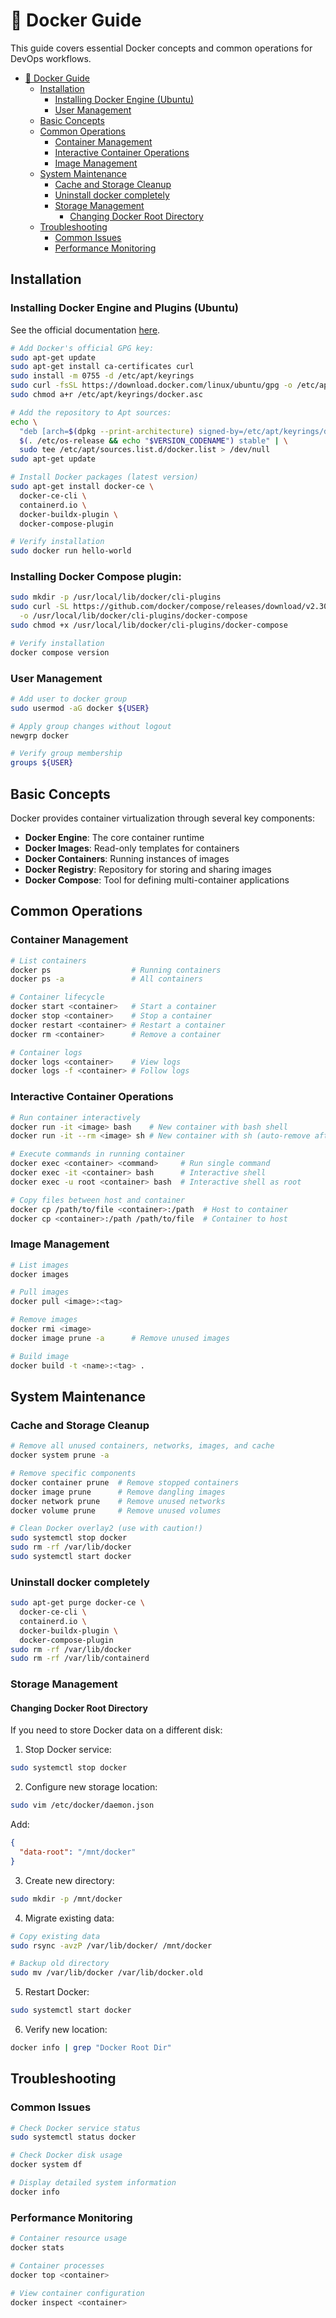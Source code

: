 # 🐳 Docker Guide

This guide covers essential Docker concepts and common operations for DevOps workflows.

- [🐳 Docker Guide](#-docker-guide)
  - [Installation](#installation)
    - [Installing Docker Engine (Ubuntu)](#installing-docker-engine-ubuntu)
    - [User Management](#user-management)
  - [Basic Concepts](#basic-concepts)
  - [Common Operations](#common-operations)
    - [Container Management](#container-management)
    - [Interactive Container Operations](#interactive-container-operations)
    - [Image Management](#image-management)
  - [System Maintenance](#system-maintenance)
    - [Cache and Storage Cleanup](#cache-and-storage-cleanup)
    - [Uninstall docker completely](#uninstall-docker-completely)
    - [Storage Management](#storage-management)
      - [Changing Docker Root Directory](#changing-docker-root-directory)
  - [Troubleshooting](#troubleshooting)
    - [Common Issues](#common-issues)
    - [Performance Monitoring](#performance-monitoring)


## Installation

### Installing Docker Engine and Plugins (Ubuntu)
See the official documentation [here](https://docs.docker.com/engine/install/ubuntu/).

```bash
# Add Docker's official GPG key:
sudo apt-get update
sudo apt-get install ca-certificates curl
sudo install -m 0755 -d /etc/apt/keyrings
sudo curl -fsSL https://download.docker.com/linux/ubuntu/gpg -o /etc/apt/keyrings/docker.asc
sudo chmod a+r /etc/apt/keyrings/docker.asc

# Add the repository to Apt sources:
echo \
  "deb [arch=$(dpkg --print-architecture) signed-by=/etc/apt/keyrings/docker.asc] https://download.docker.com/linux/ubuntu \
  $(. /etc/os-release && echo "$VERSION_CODENAME") stable" | \
  sudo tee /etc/apt/sources.list.d/docker.list > /dev/null
sudo apt-get update

# Install Docker packages (latest version)
sudo apt-get install docker-ce \
  docker-ce-cli \
  containerd.io \
  docker-buildx-plugin \
  docker-compose-plugin

# Verify installation
sudo docker run hello-world
```

### Installing Docker Compose plugin:
```bash
sudo mkdir -p /usr/local/lib/docker/cli-plugins
sudo curl -SL https://github.com/docker/compose/releases/download/v2.30.3/docker-compose-linux-x86_64 \
  -o /usr/local/lib/docker/cli-plugins/docker-compose
sudo chmod +x /usr/local/lib/docker/cli-plugins/docker-compose

# Verify installation
docker compose version
```

### User Management
```bash
# Add user to docker group
sudo usermod -aG docker ${USER}

# Apply group changes without logout
newgrp docker

# Verify group membership
groups ${USER}
```

## Basic Concepts

Docker provides container virtualization through several key components:

- **Docker Engine**: The core container runtime
- **Docker Images**: Read-only templates for containers
- **Docker Containers**: Running instances of images
- **Docker Registry**: Repository for storing and sharing images
- **Docker Compose**: Tool for defining multi-container applications

## Common Operations

### Container Management
```bash
# List containers
docker ps                  # Running containers
docker ps -a               # All containers

# Container lifecycle
docker start <container>   # Start a container
docker stop <container>    # Stop a container
docker restart <container> # Restart a container
docker rm <container>      # Remove a container

# Container logs
docker logs <container>    # View logs
docker logs -f <container> # Follow logs
```
### Interactive Container Operations
```bash
# Run container interactively
docker run -it <image> bash    # New container with bash shell
docker run -it --rm <image> sh # New container with sh (auto-remove after exit)

# Execute commands in running container
docker exec <container> <command>     # Run single command
docker exec -it <container> bash      # Interactive shell
docker exec -u root <container> bash  # Interactive shell as root

# Copy files between host and container
docker cp /path/to/file <container>:/path  # Host to container
docker cp <container>:/path /path/to/file  # Container to host
```

### Image Management
```bash
# List images
docker images

# Pull images
docker pull <image>:<tag>

# Remove images
docker rmi <image>
docker image prune -a      # Remove unused images

# Build image
docker build -t <name>:<tag> .
```
## System Maintenance

### Cache and Storage Cleanup
```bash
# Remove all unused containers, networks, images, and cache
docker system prune -a

# Remove specific components
docker container prune  # Remove stopped containers
docker image prune      # Remove dangling images
docker network prune    # Remove unused networks
docker volume prune     # Remove unused volumes

# Clean Docker overlay2 (use with caution!)
sudo systemctl stop docker
sudo rm -rf /var/lib/docker
sudo systemctl start docker
```

### Uninstall docker completely

```bash
sudo apt-get purge docker-ce \
  docker-ce-cli \
  containerd.io \
  docker-buildx-plugin \
  docker-compose-plugin
sudo rm -rf /var/lib/docker
sudo rm -rf /var/lib/containerd
```

### Storage Management

#### Changing Docker Root Directory
If you need to store Docker data on a different disk:

1. Stop Docker service:
```bash
sudo systemctl stop docker
```

2. Configure new storage location:
```bash
sudo vim /etc/docker/daemon.json
```
Add:
```json
{
  "data-root": "/mnt/docker"
}
```

3. Create new directory:
```bash
sudo mkdir -p /mnt/docker
```

4. Migrate existing data:
```bash
# Copy existing data
sudo rsync -avzP /var/lib/docker/ /mnt/docker

# Backup old directory
sudo mv /var/lib/docker /var/lib/docker.old
```

5. Restart Docker:
```bash
sudo systemctl start docker
```

6. Verify new location:
```bash
docker info | grep "Docker Root Dir"
```

## Troubleshooting

### Common Issues
```bash
# Check Docker service status
sudo systemctl status docker

# Check Docker disk usage
docker system df

# Display detailed system information
docker info
```

### Performance Monitoring
```bash
# Container resource usage
docker stats

# Container processes
docker top <container>

# View container configuration
docker inspect <container>
```
